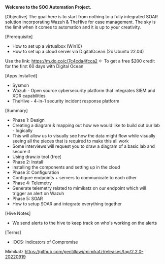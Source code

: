 **Welcome to the SOC Automation Project.**

[Objective]
The goal here is to start from nothing to a fully integrated SOAR solution incorporating Wazuh & TheHive for case management. 
The sky is the limit when it comes to automation and it is up to your creativity.

[Prerequisite]
- How to set up a virtualbox (Win10) <insert repo: How to setup a homelab>
- How to set up a cloud server via DigitalOcean (2x Ubuntu 22.04) <insert repo: how to spin up a cloud server>

Use the link: https://m.do.co/c/7c4cda4fcca2 <- To get a free $200 credit for the first 60 days with Digital Ocean

[Apps Installed]
- Sysmon
- Wazuh - Open source cybersecurity platform that integrates SIEM and XDR capabilities
- TheHive - 4-in-1 security incident response platform



[Summary]
- Phase 1: Design
-   Creating a diagram & mapping out how we would like to build out our lab - logically
-   This will allow us to visually see how the data might flow while visually seeing all the pieces that is required to make this all work
-   Some interviews will request you to draw a diagram of a basic lab and secure it
-   Using draw.io tool (free)
- Phase 2: Install
-   installing the components and setting up in the cloud
- Phase 3: Configuration
-  Configure endpoints + servers to communicate to each other
- Phase 4: Telemetry
-   Generate telemetry related to mimikatz on our endpoint which will trigger an alert on Wazuh
- Phase 5: SOAR
-   How to setup SOAR and integrate everything together

[Hive Notes]
- We send alerts to the hive to keep track on who's working on the alerts

[Terms]
- IOCS: Indicators of Compromise

Mimikatz https://github.com/gentilkiwi/mimikatz/releases/tag/2.2.0-20220919

